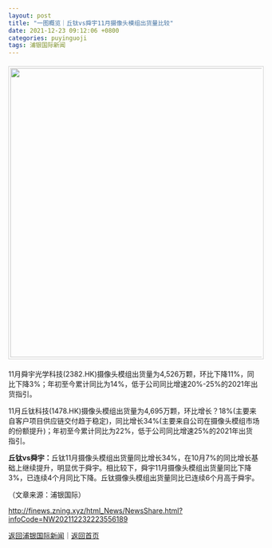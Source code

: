 ```yaml
---
layout: post
title: "一图概览｜丘钛vs舜宇11月摄像头模组出货量比较"
date: 2021-12-23 09:12:06 +0800
categories: puyinguoji
tags: 浦银国际新闻
---
```

<center><img src="https://dfscdn.dfcfw.com/download/D25612670779120927216.jpg" width="580" emheight="306" style="border:#d1d1d1 1px solid;padding:3px;margin:5px 0;" /></center><p>11月舜宇光学科技(2382.HK)摄像头模组出货量为4,526万颗，环比下降11%，同比下降3%；年初至今累计同比为14%，低于公司同比增速20%-25%的2021年出货指引。</p>
 <p>11月丘钛科技(1478.HK)摄像头模组出货量为4,695万颗，环比增长？18%(主要来自客户项目供应链交付趋于稳定)，同比增长34%(主要来自公司在摄像头模组市场的份额提升)；年初至今累计同比为22%，低于公司同比增速25%的2021年出货指引。</p>
 <p><strong>丘钛vs舜宇：</strong>丘钛11月摄像头模组出货量同比增长34%，在10月7%的同比增长基础上继续提升，明显优于舜宇。相比较下，舜宇11月摄像头模组出货量同比下降3%，已连续4个月同比下降。丘钛摄像头模组出货量同比已连续6个月高于舜宇。</p><p class="em_media">（文章来源：浦银国际）</p>

<http://finews.zning.xyz/html_News/NewsShare.html?infoCode=NW202112232223556189>

[返回浦银国际新闻](//finews.withounder.com/category/puyinguoji.html)｜[返回首页](//finews.withounder.com/)